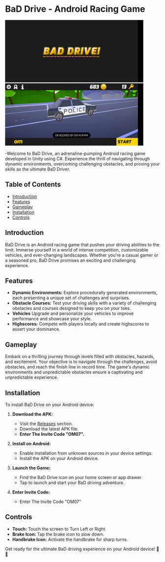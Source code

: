 # BaD Drive - Android Racing Game
<img src="https://github.com/OmKumar07/Driving-Game-Unity/blob/main/Screenshots/2.jpg?raw=true" width="450" height="203"><img src="https://github.com/OmKumar07/Driving-Game-Unity/blob/main/Screenshots/1.jpg?raw=true" width="450" height="203">


-Welcome to BaD Drive, an adrenaline-pumping Android racing game developed in Unity using C#. Experience the thrill of navigating through dynamic environments, overcoming challenging obstacles, and proving your skills as the ultimate BaD Driver.

## Table of Contents

- [Introduction](#introduction)
- [Features](#features)
- [Gameplay](#gameplay)
- [Installation](#installation)
- [Controls](#controls)

## Introduction

BaD Drive is an Android racing game that pushes your driving abilities to the limit. Immerse yourself in a world of intense competition, customizable vehicles, and ever-changing landscapes. Whether you're a casual gamer or a seasoned pro, BaD Drive promises an exciting and challenging experience.

## Features

- **Dynamic Environments:** Explore procedurally generated environments, each presenting a unique set of challenges and surprises.
- **Obstacle Courses:** Test your driving skills with a variety of challenging obstacles and courses designed to keep you on your toes.
- **Vehicles** Upgrade and personalize your vehicles to improve performance and showcase your style.
- **Highscores:** Compete with players locally and create highscores to assert your dominance.

## Gameplay

Embark on a thrilling journey through levels filled with obstacles, hazards, and excitement. Your objective is to navigate through the challenges, avoid obstacles, and reach the finish line in record time. The game's dynamic environments and unpredictable obstacles ensure a captivating and unpredictable experience.

## Installation

To install BaD Drive on your Android device:

1. **Download the APK:**
   - Visit the [Releases](https://github.com/OmKumar07/Driving-Game-Unity/releases/tag/v2.9.0-final) section.
   - Download the latest APK file.
   - **Enter The Invite Code "OM07".**

2. **Install on Android:**
   - Enable installation from unknown sources in your device settings.
   - Install the APK on your Android device.

3. **Launch the Game:**
   - Find the BaD Drive icon on your home screen or app drawer.
   - Tap to launch and start your BaD driving adventure.
     
4. **Enter Invite Code:**
   - Enter The Invite Code "OM07"

## Controls

- **Touch:** Touch the screen to Turn Left or Right.
- **Brake Icon:** Tap the brake icon to slow down.
- **Handbrake Icon:** Activate the handbrake for sharp turns.

Get ready for the ultimate BaD driving experience on your Android device! 🚗💨
